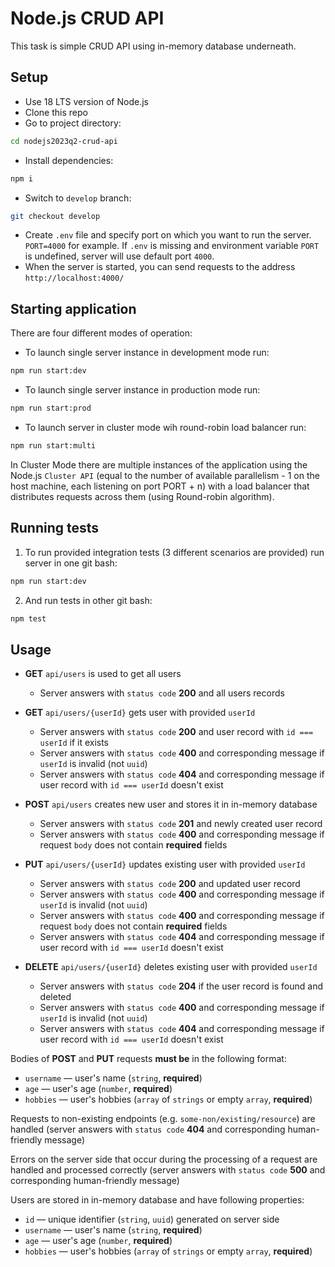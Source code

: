 # Node.js CRUD API

This task is simple CRUD API using in-memory database underneath.

## Setup

- Use 18 LTS version of Node.js
- Clone this repo
- Go to project directory: 
```bash
cd nodejs2023q2-crud-api
```
- Install dependencies: 
```bash
npm i
```
- Switch to `develop` branch:
```bash
git checkout develop
```
- Create `.env` file and specify port on which you want to run the server. `PORT=4000` for example. If `.env` is missing and environment variable `PORT` is undefined, server will use default port `4000`.
- When the server is started, you can send requests to the address `http://localhost:4000/`

## Starting application

There are four different modes of operation:

- To launch single server instance in development mode run:
```bash
npm run start:dev
```
- To launch single server instance in production mode run:
```bash
npm run start:prod
```
- To launch server in cluster mode wih round-robin load balancer run:
```bash
npm run start:multi
```

In Cluster Mode there are multiple instances of the application using the Node.js `Cluster API` (equal to the number of available parallelism - 1 on the host machine, each listening on port PORT + n) with a load balancer that distributes requests across them (using Round-robin algorithm).

## Running tests

1. To run provided integration tests (3 different scenarios are provided) run server in one git bash:
```bash
npm run start:dev
```
2. And run tests in other git bash:
```bash
npm test
```

## Usage

- **GET** `api/users` is used to get all users
  - Server answers with `status code` **200** and all users records
- **GET** `api/users/{userId}` gets user with provided `userId`
  - Server answers with `status code` **200** and user record with `id === userId` if it exists
  - Server answers with `status code` **400** and corresponding message if `userId` is invalid (not `uuid`)
  - Server answers with `status code` **404** and corresponding message if user record with `id === userId` doesn't exist
- **POST** `api/users` creates new user and stores it in in-memory database

  - Server answers with `status code` **201** and newly created user record
  - Server answers with `status code` **400** and corresponding message if request `body` does not contain **required** fields

- **PUT** `api/users/{userId}` updates existing user with provided `userId`

  - Server answers with `status code` **200** and updated user record
  - Server answers with `status code` **400** and corresponding message if `userId` is invalid (not `uuid`)
  - Server answers with `status code` **400** and corresponding message if request `body` does not contain **required** fields
  - Server answers with `status code` **404** and corresponding message if user record with `id === userId` doesn't exist

- **DELETE** `api/users/{userId}` deletes existing user with provided `userId`
  - Server answers with `status code` **204** if the user record is found and deleted
  - Server answers with `status code` **400** and corresponding message if `userId` is invalid (not `uuid`)
  - Server answers with `status code` **404** and corresponding message if user record with `id === userId` doesn't exist

Bodies of **POST** and **PUT** requests **must be** in the following format:

- `username` — user's name (`string`, **required**)
- `age` — user's age (`number`, **required**)
- `hobbies` — user's hobbies (`array` of `strings` or empty `array`, **required**)

Requests to non-existing endpoints (e.g. `some-non/existing/resource`) are handled (server answers with `status code` **404** and corresponding human-friendly message)

Errors on the server side that occur during the processing of a request are handled and processed correctly (server answers with `status code` **500** and corresponding human-friendly message)

Users are stored in in-memory database and have following properties:

- `id` — unique identifier (`string`, `uuid`) generated on server side
- `username` — user's name (`string`, **required**)
- `age` — user's age (`number`, **required**)
- `hobbies` — user's hobbies (`array` of `strings` or empty `array`, **required**)
